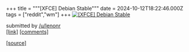 +++
title = """[XFCE] Debian Stable"""
date = 2024-10-12T18:22:46.000Z
tags = ["reddit","wm"]
+++
[![[XFCE] Debian Stable](https://preview.redd.it/1xarumt6bdud1.png?width=640&crop=smart&auto=webp&s=612b4fc03e01b30a4e6cae6bd5412f6575cd427f "[XFCE] Debian Stable")](https://www.reddit.com/r/unixporn/comments/1g26e05/xfce_debian_stable/)

submitted by [/u/lenonr](https://www.reddit.com/user/lenonr)  
[\[link\]](https://i.redd.it/1xarumt6bdud1.png) [\[comments\]](https://www.reddit.com/r/unixporn/comments/1g26e05/xfce_debian_stable/)

[[source]](https://www.reddit.com/r/unixporn/comments/1g26e05/xfce_debian_stable/)
